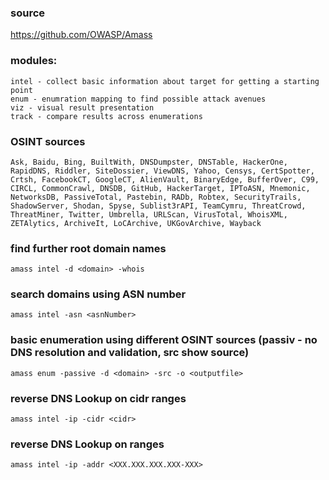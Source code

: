 ### source
https://github.com/OWASP/Amass  

### modules:
```
intel - collect basic information about target for getting a starting point
enum - enumration mapping to find possible attack avenues
viz - visual result presentation
track - compare results across enumerations
```

### OSINT sources
```
Ask, Baidu, Bing, BuiltWith, DNSDumpster, DNSTable, HackerOne, RapidDNS, Riddler, SiteDossier, ViewDNS, Yahoo, Censys, CertSpotter, Crtsh, FacebookCT, GoogleCT, AlienVault, BinaryEdge, BufferOver, C99, CIRCL, CommonCrawl, DNSDB, GitHub, HackerTarget, IPToASN, Mnemonic, NetworksDB, PassiveTotal, Pastebin, RADb, Robtex, SecurityTrails, ShadowServer, Shodan, Spyse, Sublist3rAPI, TeamCymru, ThreatCrowd, ThreatMiner, Twitter, Umbrella, URLScan, VirusTotal, WhoisXML, ZETAlytics, ArchiveIt, LoCArchive, UKGovArchive, Wayback
```

### find further root domain names 
```
amass intel -d <domain> -whois
```

### search domains using ASN number
```
amass intel -asn <asnNumber>
```

### basic enumeration using different OSINT sources (passiv - no DNS resolution and validation, src show source)
```
amass enum -passive -d <domain> -src -o <outputfile>
```

### reverse DNS Lookup on cidr ranges 
```
amass intel -ip -cidr <cidr>
```

### reverse DNS Lookup on ranges
```
amass intel -ip -addr <XXX.XXX.XXX.XXX-XXX>
```


